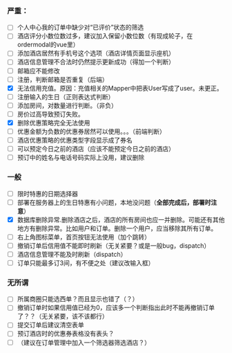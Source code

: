 ### 严重：

- [ ] 个人中心我的订单中缺少对“已评价”状态的筛选
- [ ] 酒店评分小数位数过多，建议加入保留小数位数（有现成轮子，在ordermodal的vue里）
- [ ] 添加酒店居然有手机号这个选项（酒店详情页面显示座机）
- [ ] 酒店信息管理不合法时仍然提示更新成功（得加一个判断）
- [ ] 邮箱应不能修改
- [ ] 注册，判断邮箱是否重复（后端）
- [x] 无法信用充值。原因：充值相关的Mapper中把表User写成了user。未更正。
- [ ] 注册输入的生日（正则表达式判断）
- [ ] 添加房间，对数量进行判断。（非负）
- [ ] 房价过高导致预订失败。
- [x] 删除优惠策略完全无法使用
- [ ] 优惠金额为负数的优惠券居然可以使用。。。（前端判断）
- [ ] 酒店优惠策略的优惠类型字段显示成了券名
- [ ] 可以预定今日之前的酒店（应该不能预定今日之前的酒店）
- [ ] 预订中的姓名与电话号码实际上没用，建议删除

### 一般

- [ ] 限时特惠的日期选择器
- [ ] 部署在服务器上的生日特惠有小问题，本地没问题（**全部完成后，部署时注意**）
- [x] 数据库删除异常.删除酒店之后，酒店的所有房间也应一并删除。可能还有其他地方有删除异常。比如用户和订单。删除一个用户，应当移除其所有订单。
- [ ] 右上角图标菜单，首页按钮无法使用（加个跳转）
- [ ] 撤销订单后信用值不能即时刷新（无关紧要？或是一般bug，dispatch）
- [ ] 酒店信息管理不能及时刷新（dispatch）
- [ ] 订单只能最多订3间，有不便之处（建议改输入框）

### 无所谓

- [ ] 所属商圈只能选西单？而且显示也错了（？）
- [ ] 撤销订单时如果信用值已经为0，应该多一个判断指出此时不能再撤销订单了？？（无关紧要，该不该都行）
- [ ] 提交订单后建议清空表单
- [ ] 预订酒店时的优惠券表格没有表头？
- [ ] （建议在订单管理中加入一个筛选器筛选酒店？）